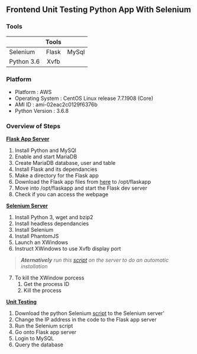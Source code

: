## Frontend Unit Testing Python App With Selenium

### Tools

|            | Tools |         |
|------------|:-----:|:-------:|
|  Selenium  | Flask |  MySql  |
| Python 3.6 | Xvfb  |         |

### Platform

- Platform : AWS
- Operating System : CentOS Linux release 7.7.1908 (Core)
- AMI ID : ami-02eac2c0129f6376b
- Python Version : 3.6.8

### Overview of Steps

**[Flask App Server](https://github.com/hadriane/unit_testing_python_selenium/edit/master/steps/flask_app_server.md)**
1) Install Python and MySQl
2) Enable and start MariaDB
3) Create MariaDB database, user and table
4) Install Flask and its dependancies
5) Make a directory for the Flask app
6) Download the Flask app files from [here](https://github.com/hadriane/scripts/tree/master/app/flask) to /opt/flaskapp
7) Move into /opt/flaskapp and start the Flask dev server
8) Check if you can access the webpage

**[Selenium Server](https://github.com/hadriane/unit_testing_python_selenium/blob/master/steps/selenium_server.md)**
1) Install Python 3, wget and bzip2
2) Install headless dependancies
3) Install Selenium
4) Install PhantomJS
5) Launch an XWindows
6) Instruct XWindows to use Xvfb display port
> ***Aternatively** run this [script](https://github.com/hadriane/scripts/blob/master/installation/selenium.sh) on the server to do an automatic installation*
7) To kill the XWindow porcess
    1) Get the process ID
    2) Kill the process

**[Unit Testing](https://github.com/hadriane/unit_testing_python_selenium/blob/master/steps/unit_testing.md)**
1) Download the python Selenium [script](https://github.com/hadriane/scripts/blob/master/unittest/selenium_flaskapp.py) to the Selenium server'
2) Change the IP address in the code to the Flask app server
4) Run the Selenium script
5) Go onto Flask app server
6) Login to MySQL
7) Query the database
